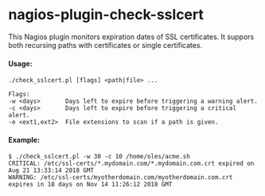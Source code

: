 # nagios-plugin-check-sslcert ###

This Nagios plugin monitors expiration dates of SSL certificates.
It suppors both recursing paths with certificates or single certificates.

#### Usage: #####
```
./check_sslcert.pl [flags] <path|file> ...

Flags:
-w <days>       Days left to expire before triggering a warning alert.
-c <days>       Days left to expire before triggering a critical alert.
-e <ext1,ext2>  File extensions to scan if a path is given.
```

#### Example: ####
```
$ ./check_sslcert.pl -w 30 -c 10 /home/oles/acme.sh
CRITICAL: /etc/ssl-certs/*.mydomain.com/*.mydomain.com.crt expired on Aug 21 13:33:14 2018 GMT
WARNING: /etc/ssl-certs/myotherdomain.com/myotherdomain.com.crt expires in 18 days on Nov 14 11:26:12 2018 GMT
```
